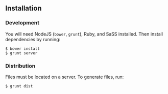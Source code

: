 ## Installation

### Development

You will need NodeJS (`bower`, `grunt`), Ruby, and SaSS installed.  Then install dependencies by running:

	$ bower install
	$ grunt server

### Distribution

Files must be located on a server.  To generate files, run:

	$ grunt dist
